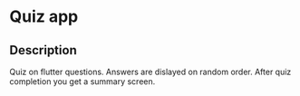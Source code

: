 # Quiz app

## Description

Quiz on flutter questions. Answers are dislayed on random order. After quiz completion you get a summary screen.

